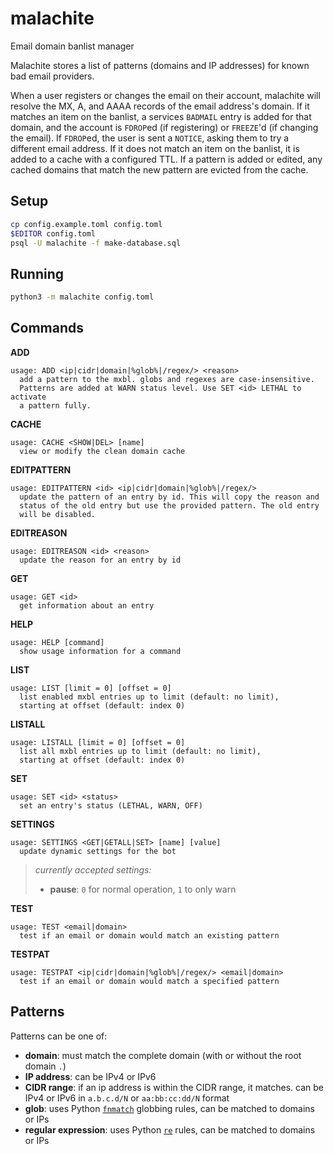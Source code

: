 # malachite

Email domain banlist manager

Malachite stores a list of patterns (domains and IP addresses) for known bad email providers.

When a user registers or changes the email on their account, malachite will resolve the MX, A,
and AAAA records of the email address's domain. If it matches an item on the banlist, a services
`BADMAIL` entry is added for that domain, and the account is `FDROP`ed (if registering) or
`FREEZE`'d (if changing the email). If `FDROP`ed, the user is sent a `NOTICE`, asking them to
try a different email address. If it does not match an item on the banlist, it is added to
a cache with a configured TTL. If a pattern is added or edited, any cached domains that match the
new pattern are evicted from the cache.

## Setup

```sh
cp config.example.toml config.toml
$EDITOR config.toml
psql -U malachite -f make-database.sql
```

## Running

```sh
python3 -m malachite config.toml
```

## Commands

**ADD**
```
usage: ADD <ip|cidr|domain|%glob%|/regex/> <reason>
  add a pattern to the mxbl. globs and regexes are case-insensitive.
  Patterns are added at WARN status level. Use SET <id> LETHAL to activate
  a pattern fully.
```

**CACHE**
```
usage: CACHE <SHOW|DEL> [name]
  view or modify the clean domain cache
```

**EDITPATTERN**
```
usage: EDITPATTERN <id> <ip|cidr|domain|%glob%|/regex/>
  update the pattern of an entry by id. This will copy the reason and
  status of the old entry but use the provided pattern. The old entry
  will be disabled.
```

**EDITREASON**
```
usage: EDITREASON <id> <reason>
  update the reason for an entry by id
```

**GET**
```
usage: GET <id>
  get information about an entry
```

**HELP**
```
usage: HELP [command]
  show usage information for a command
```

**LIST**
```
usage: LIST [limit = 0] [offset = 0]
  list enabled mxbl entries up to limit (default: no limit),
  starting at offset (default: index 0)
```

**LISTALL**
```
usage: LISTALL [limit = 0] [offset = 0]
  list all mxbl entries up to limit (default: no limit),
  starting at offset (default: index 0)
```

**SET**
```
usage: SET <id> <status>
  set an entry's status (LETHAL, WARN, OFF)
```

**SETTINGS**
```
usage: SETTINGS <GET|GETALL|SET> [name] [value]
  update dynamic settings for the bot
```

> *currently accepted settings:*
> - **pause**: `0` for normal operation, `1` to only warn

**TEST**
```
usage: TEST <email|domain>
  test if an email or domain would match an existing pattern
```

**TESTPAT**
```
usage: TESTPAT <ip|cidr|domain|%glob%|/regex/> <email|domain>
  test if an email or domain would match a specified pattern
```

## Patterns

Patterns can be one of:

- **domain**: must match the complete domain (with or without the root domain `.`)
- **IP address**: can be IPv4 or IPv6
- **CIDR range**: if an ip address is within the CIDR range, it matches. can be IPv4 or IPv6 in `a.b.c.d/N` or `aa:bb:cc:dd/N` format
- **glob**: uses Python [`fnmatch`](https://docs.python.org/3/library/fnmatch.html) globbing rules, can be matched to domains or IPs
- **regular expression**: uses Python [`re`](https://docs.python.org/3/library/re.html) rules, can be matched to domains or IPs
